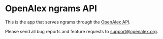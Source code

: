 # OpenAlex ngrams API

This is the app that serves ngrams through the [OpenAlex API](https://api.openalex.org/).

Please send all bug reports and feature requests to support@openalex.org.
